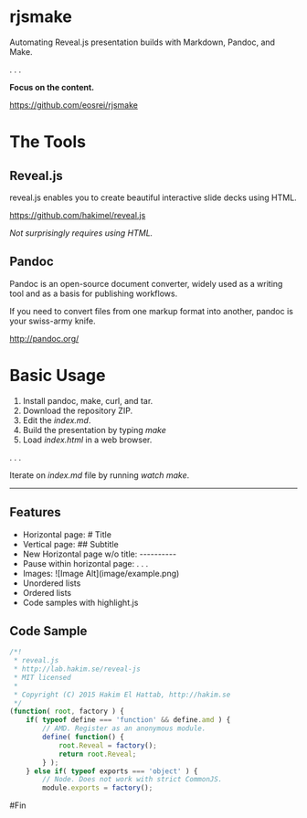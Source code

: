 # rjsmake

Automating Reveal.js presentation builds with Markdown, Pandoc, and Make.

. . .

**Focus on the content.**

https://github.com/eosrei/rjsmake


# The Tools

## Reveal.js

reveal.js enables you to create beautiful interactive slide decks using HTML.

https://github.com/hakimel/reveal.js

*Not surprisingly requires using HTML.*

## Pandoc

Pandoc is an open-source document converter, widely used as a writing tool and
as a basis for publishing workflows.

If you need to convert files from one markup format into another, pandoc is your
swiss-army knife.

http://pandoc.org/

# Basic Usage

1. Install pandoc, make, curl, and tar.
2. Download the repository ZIP.
3. Edit the *index.md*.
4. Build the presentation by typing *make*
5. Load *index.html* in a web browser.

. . .

Iterate on *index.md* file by running *watch make*.

----------

## Features

* Horizontal page: # Title
* Vertical page: ## Subtitle
* New Horizontal page w/o title: ----------
* Pause within horizontal page: . . .
* Images: \!\[Image Alt\]\(image/example.png\)
* Unordered lists
* Ordered lists
* Code samples with highlight.js

## Code Sample

```js
/*!
 * reveal.js
 * http://lab.hakim.se/reveal-js
 * MIT licensed
 *
 * Copyright (C) 2015 Hakim El Hattab, http://hakim.se
 */
(function( root, factory ) {
	if( typeof define === 'function' && define.amd ) {
		// AMD. Register as an anonymous module.
		define( function() {
			root.Reveal = factory();
			return root.Reveal;
		} );
	} else if( typeof exports === 'object' ) {
		// Node. Does not work with strict CommonJS.
		module.exports = factory();

```

#Fin
